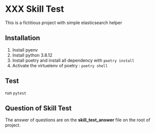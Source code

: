 # XXX Skill Test

This is a fictitious project with simple elasticsearch helper

##  Installation
1. Install pyenv
2. Install python 3.8.12
3. Install poetry and install all dependency with ```poetry install```
3. Activate the virtuelenv of poetry : ```poetry shell```

## Test
run ```pytest```

## Question of Skill Test
The answer of questions are on the __skill_test_answer__ file on the root of project.
